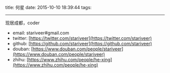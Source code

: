 title: 何星
date: 2015-10-10 18:39:44
tags:

---

现居成都，coder

- email: stariveer#gmail.com
- twitter: [https://twitter.com/stariveer](https://twitter.com/stariveer)
- github: [https://github.com/stariveer](https://github.com/stariveer)
- douban: [https://www.douban.com/people/stariveer](https://www.douban.com/people/stariveer)
- zhihu: [https://www.zhihu.com/people/he-xing](https://www.zhihu.com/people/he-xing)
